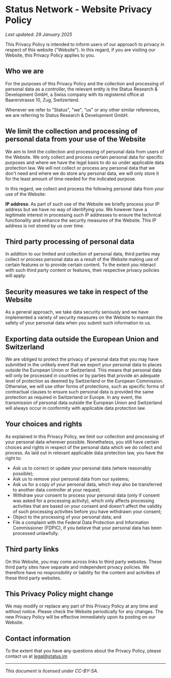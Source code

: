 # Status Network - Website Privacy Policy

*Last updated: 29 January 2025*

This Privacy Policy is intended to inform users of our approach to privacy in respect of this website ("Website"). In this regard, if you are visiting our Website, this Privacy Policy applies to you.

## Who we are

For the purposes of this Privacy Policy and the collection and processing of personal data as a controller, the relevant entity is the Status Research & Development GmbH, a Swiss company with its registered office at Baarerstrasse 10, Zug, Switzerland.

Whenever we refer to "Status", "we", "us" or any other similar references, we are referring to Status Research & Development GmbH.

## We limit the collection and processing of personal data from your use of the Website

We aim to limit the collection and processing of personal data from users of the Website. We only collect and process certain personal data for specific purposes and where we have the legal basis to do so under applicable data protection law. We will not collect or process any personal data that we don't need and where we do store any personal data, we will only store it for the least amount of time needed for the indicated purpose.

In this regard, we collect and process the following personal data from your use of the Website:

**IP address**: As part of such use of the Website we briefly process your IP address but we have no way of identifying you. We however have a legitimate interest in processing such IP addresses to ensure the technical functionality and enhance the security measures of the Website. This IP address is not stored by us over time.

## Third party processing of personal data

In addition to our limited and collection of personal data, third parties may collect or process personal data as a result of the Website making use of certain features or to provide certain content. To the extent you interact with such third party content or features, their respective privacy policies will apply.

## Security measures we take in respect of the Website

As a general approach, we take data security seriously and we have implemented a variety of security measures on the Website to maintain the safety of your personal data when you submit such information to us.

## Exporting data outside the European Union and Switzerland

We are obliged to protect the privacy of personal data that you may have submitted in the unlikely event that we export your personal data to places outside the European Union or Switzerland. This means that personal data will only be processed in countries or by parties that provide an adequate level of protection as deemed by Switzerland or the European Commission. Otherwise, we will use other forms of protections, such as specific forms of contractual clauses to ensure such personal data is provided the same protection as required in Switzerland or Europe. In any event, the transmission of personal data outside the European Union and Switzerland will always occur in conformity with applicable data protection law.

## Your choices and rights

As explained in this Privacy Policy, we limit our collection and processing of your personal data wherever possible. Nonetheless, you still have certain choices and rights in respect of the personal data which we do collect and process. As laid out in relevant applicable data protection law, you have the right to:

- Ask us to correct or update your personal data (where reasonably possible);
- Ask us to remove your personal data from our systems;
- Ask us for a copy of your personal data, which may also be transferred to another data controller at your request;
- Withdraw your consent to process your personal data (only if consent was asked for a processing activity), which only affects processing activities that are based on your consent and doesn't affect the validity of such processing activities before you have withdrawn your consent;
- Object to the processing of your personal data; and
- File a complaint with the Federal Data Protection and Information Commissioner (FDPIC), if you believe that your personal data has been processed unlawfully.

## Third party links

On this Website, you may come across links to third party websites. These third party sites have separate and independent privacy policies. We therefore have no responsibility or liability for the content and activities of these third party websites.

## This Privacy Policy might change

We may modify or replace any part of this Privacy Policy at any time and without notice. Please check the Website periodically for any changes. The new Privacy Policy will be effective immediately upon its posting on our Website.

## Contact information

To the extent that you have any questions about the Privacy Policy, please contact us at legal@status.im

---

*This document is licensed under CC-BY-SA.*



